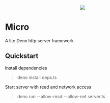<p align="center">
    <img src="https://i.imgur.com/MXgpvko.png" />
</p>

# Micro
A lite Deno http server framework

## Quickstart
Install dependencies
> deno install deps.ts

Start server with read and network access
> deno run --allow-read --allow-net server.ts